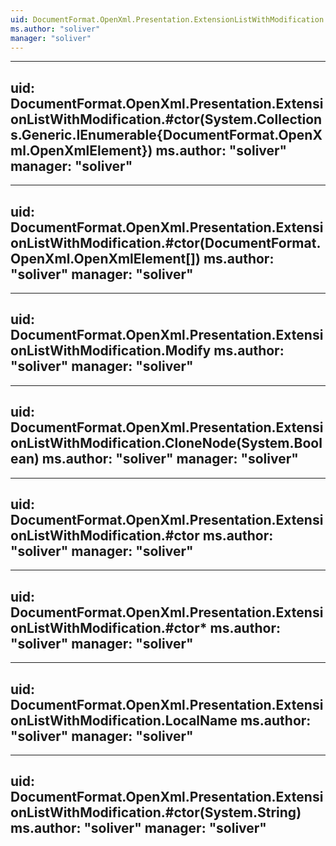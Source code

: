 ```yaml
---
uid: DocumentFormat.OpenXml.Presentation.ExtensionListWithModification
ms.author: "soliver"
manager: "soliver"
---
```


---
uid: DocumentFormat.OpenXml.Presentation.ExtensionListWithModification.#ctor(System.Collections.Generic.IEnumerable{DocumentFormat.OpenXml.OpenXmlElement})
ms.author: "soliver"
manager: "soliver"
---

---
uid: DocumentFormat.OpenXml.Presentation.ExtensionListWithModification.#ctor(DocumentFormat.OpenXml.OpenXmlElement[])
ms.author: "soliver"
manager: "soliver"
---

---
uid: DocumentFormat.OpenXml.Presentation.ExtensionListWithModification.Modify
ms.author: "soliver"
manager: "soliver"
---

---
uid: DocumentFormat.OpenXml.Presentation.ExtensionListWithModification.CloneNode(System.Boolean)
ms.author: "soliver"
manager: "soliver"
---

---
uid: DocumentFormat.OpenXml.Presentation.ExtensionListWithModification.#ctor
ms.author: "soliver"
manager: "soliver"
---

---
uid: DocumentFormat.OpenXml.Presentation.ExtensionListWithModification.#ctor*
ms.author: "soliver"
manager: "soliver"
---

---
uid: DocumentFormat.OpenXml.Presentation.ExtensionListWithModification.LocalName
ms.author: "soliver"
manager: "soliver"
---

---
uid: DocumentFormat.OpenXml.Presentation.ExtensionListWithModification.#ctor(System.String)
ms.author: "soliver"
manager: "soliver"
---

